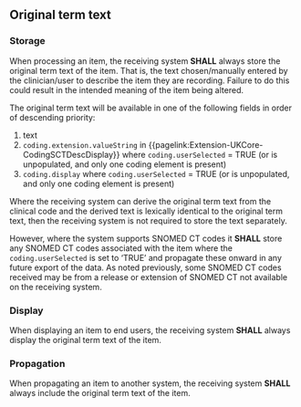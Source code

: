 ## Original term text

### Storage 

When processing an item, the receiving system **SHALL** always store the original term text of the item. That is, the text chosen/manually entered by the clinician/user to describe the item they are recording. Failure to do this could result in the intended meaning of the item being altered.

The original term text will be available in one of the following fields in order of descending priority:
1.	text
2.	`coding.extension.valueString` in {{pagelink:Extension-UKCore-CodingSCTDescDisplay}} where `coding.userSelected` = TRUE (or is unpopulated, and only one coding element is present)
3.	`coding.display` where `coding.userSelected` = TRUE (or is unpopulated, and only one coding element is present)

Where the receiving system can derive the original term text from the clinical code and the derived text is lexically identical to the original term text, then the receiving system is not required to store the text separately.

However, where the system supports SNOMED CT codes it **SHALL** store any SNOMED CT codes associated with the item where the `coding.userSelected` is set to ‘TRUE’ and propagate these onward in any future export of the data. As noted previously, some SNOMED CT codes received may be from a release or extension of SNOMED CT not available on the receiving system.

### Display 

When displaying an item to end users, the receiving system **SHALL** always display the original term text of the item.

### Propagation ###

When propagating an item to another system, the receiving system **SHALL** always include the original term text of the item.